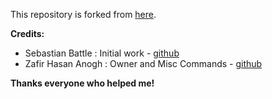 This repository is forked from [here](https://github.com/sabattle/CalypsoBot).

**Credits:**
- Sebastian Battle : Initial work - [github](https://github.com/sabattle)
- Zafir Hasan Anogh : Owner and Misc Commands - [github](https://github.com/Anogh297)

**Thanks everyone who helped me!**

